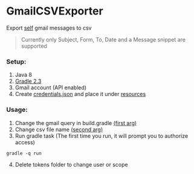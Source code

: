 # GmailCSVExporter
Export [self](https://github.com/yaronshemesh/GmailCSVExporter/blob/master/src/main/java/GmailMessageToCsv.java#L58) gmail messages to csv
>Currently only Subject, Form, To, Date and a Message snippet are supported

### Setup:
1. Java 8
2. [Gradle 2.3](https://gradle.org/install/)
3. Gmail account (API enabled)
4. Create [credentials.json](https://console.developers.google.com/apis/credentials) and place it under [resources](https://github.com/yaronshemesh/GmailCSVExporter/blob/master/src/main/resources/credentials.json)

### Usage:
1. Change the gmail query in build.gradle [(first arg)](https://github.com/yaronshemesh/GmailCSVExporter/blob/master/build.gradle#L20)
2. Change csv file name [(second arg)](https://github.com/yaronshemesh/GmailCSVExporter/blob/master/build.gradle#L20)
3. Run gradle task (The first time you run, it will prompt you to authorize access)
```
gradle -q run
```
4. Delete tokens folder to change user or scope
